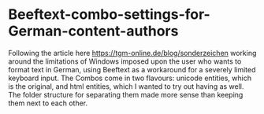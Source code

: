 # Beeftext-combo-settings-for-German-content-authors
Following the article here https://tgm-online.de/blog/sonderzeichen working around the limitations of Windows imposed upon the user who wants to format text in German, using Beeftext as a workaround for a severely limited keyboard input.
The Combos come in two flavours: unicode entities, which is the original, and html entities, which I wanted to try out having as well. The folder structure for separating them made more sense than keeping them next to each other.
